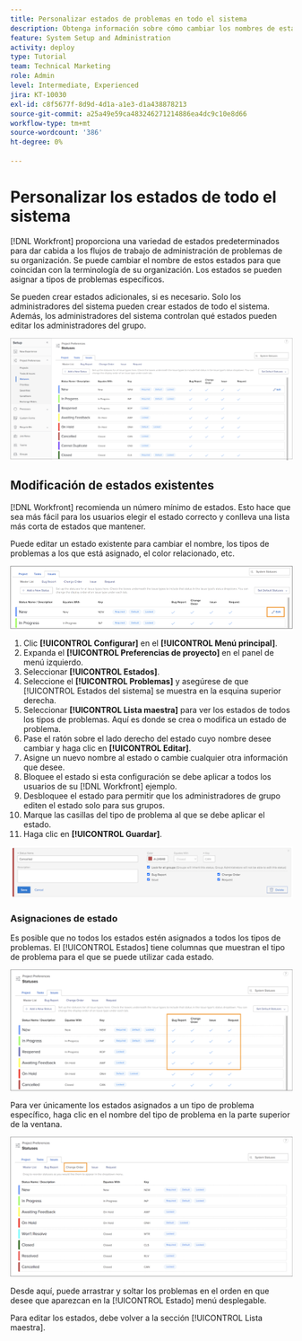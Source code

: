 ```yaml
---
title: Personalizar estados de problemas en todo el sistema
description: Obtenga información sobre cómo cambiar los nombres de estado de los problemas, controlar los tipos de problemas para los que se utiliza un estado y bloquear/desbloquear estados para la personalización de nivel de grupo.
feature: System Setup and Administration
activity: deploy
type: Tutorial
team: Technical Marketing
role: Admin
level: Intermediate, Experienced
jira: KT-10030
exl-id: c8f5677f-8d9d-4d1a-a1e3-d1a438878213
source-git-commit: a25a49e59ca483246271214886ea4dc9c10e8d66
workflow-type: tm+mt
source-wordcount: '386'
ht-degree: 0%

---
```


# Personalizar los estados de todo el sistema

[!DNL Workfront] proporciona una variedad de estados predeterminados para dar cabida a los flujos de trabajo de administración de problemas de su organización. Se puede cambiar el nombre de estos estados para que coincidan con la terminología de su organización. Los estados se pueden asignar a tipos de problemas específicos.

Se pueden crear estados adicionales, si es necesario. Solo los administradores del sistema pueden crear estados de todo el sistema. Además, los administradores del sistema controlan qué estados pueden editar los administradores del grupo.

![[!UICONTROL Problemas] pestaña activada [!UICONTROL Estatuas] página en [!UICONTROL Configurar]](assets/admin-fund-all-issue-statuses.png)

## Modificación de estados existentes

[!DNL Workfront] recomienda un número mínimo de estados. Esto hace que sea más fácil para los usuarios elegir el estado correcto y conlleva una lista más corta de estados que mantener.

Puede editar un estado existente para cambiar el nombre, los tipos de problemas a los que está asignado, el color relacionado, etc.

![Lista de estados de problemas con [!UICONTROL Editar] opción resaltada](assets/admin-fund-edit-issue-status.png)

1. Clic **[!UICONTROL Configurar]** en el **[!UICONTROL Menú principal]**.
1. Expanda el **[!UICONTROL Preferencias de proyecto]** en el panel de menú izquierdo.
1. Seleccionar **[!UICONTROL Estados]**.
1. Seleccione el **[!UICONTROL Problemas]** y asegúrese de que [!UICONTROL Estados del sistema] se muestra en la esquina superior derecha.
1. Seleccionar **[!UICONTROL Lista maestra]** para ver los estados de todos los tipos de problemas. Aquí es donde se crea o modifica un estado de problema.
1. Pase el ratón sobre el lado derecho del estado cuyo nombre desee cambiar y haga clic en **[!UICONTROL Editar]**.
1. Asigne un nuevo nombre al estado o cambie cualquier otra información que desee.
1. Bloquee el estado si esta configuración se debe aplicar a todos los usuarios de su [!DNL Workfront] ejemplo.
1. Desbloquee el estado para permitir que los administradores de grupo editen el estado solo para sus grupos.
1. Marque las casillas del tipo de problema al que se debe aplicar el estado.
1. Haga clic en **[!UICONTROL Guardar]**.

![Ventana para crear un nuevo estado](assets/admin-fund-edit-issue-status-2.png)

### Asignaciones de estado

Es posible que no todos los estados estén asignados a todos los tipos de problemas. El [!UICONTROL Estados] tiene columnas que muestran el tipo de problema para el que se puede utilizar cada estado.

![Orden de cambio resaltado en la ficha Problemas de la página Estados](assets/admin-fund-issue-type-statuses.png)


Para ver únicamente los estados asignados a un tipo de problema específico, haga clic en el nombre del tipo de problema en la parte superior de la ventana.

![[!UICONTROL Problema] pestaña de [!UICONTROL Estado] página con columnas resaltadas](assets/admin-fund-statuses-issue-type.png)

Desde aquí, puede arrastrar y soltar los problemas en el orden en que desee que aparezcan en la [!UICONTROL Estado] menú desplegable.

Para editar los estados, debe volver a la sección [!UICONTROL Lista maestra].
